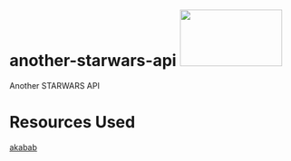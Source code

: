 # another-starwars-api <img src="https://logos-world.net/wp-content/uploads/2020/11/Star-Wars-Logo.png" width="180" height="100">
 Another STARWARS API

# Resources Used
<a href="https://akabab.github.io/starwars-api/api" target="_blank">akabab</a>
